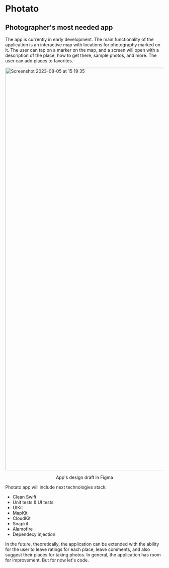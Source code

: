 # Photato
## Photographer's most needed app

The app is currently in early development. The main functionality of the application is an interactive map with locations for photography marked on it. The user can tap on a marker on the map, and a screen will open with a description of the place, how to get there, sample photos, and more. The user can add places to favorites.

<img width="1280" alt="Screenshot 2023-08-05 at 15 19 35" src="https://github.com/stralexs/photato/assets/123239625/af33b702-0620-4b6a-958b-946b7649ecfc">
<p align="center">
App's design draft in Figma
</p>

Photato app will include next technologies stack:
- Clean Swift
- Unit tests & UI tests
- UIKit
- MapKit
- CloudKit
- Snapkit
- Alamofire
- Dependecy injection

In the future, theoretically, the application can be extended with the ability for the user to leave ratings for each place, leave comments, and also suggest their places for taking photos. In general, the application has room for improvement. But for now let's code.
